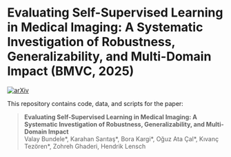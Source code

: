 # Evaluating Self-Supervised Learning in Medical Imaging: A Systematic Investigation of Robustness, Generalizability, and Multi-Domain Impact (BMVC, 2025)

[![arXiv](https://img.shields.io/badge/arXiv-2412.19124-B31B1B.svg)](https://arxiv.org/abs/2412.19124)

This repository contains code, data, and scripts for the paper:

> **Evaluating Self-Supervised Learning in Medical Imaging: A Systematic Investigation of Robustness, Generalizability, and Multi-Domain Impact**  
> Valay Bundele*, Karahan Sarıtaş*, Bora Kargi*, Oğuz Ata Çal*, Kıvanç Tezören*, Zohreh Ghaderi, Hendrik Lensch
